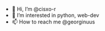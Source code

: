 - 👋 Hi, I’m @cisxo-r
- 👀 I’m interested in python, web-dev
- 📫 How to reach me @georginuus

<!---
cisxo-r/cisxo-r is a ✨ special ✨ repository because its `README.md` (this file) appears on your GitHub profile.
You can click the Preview link to take a look at your changes.
--->
